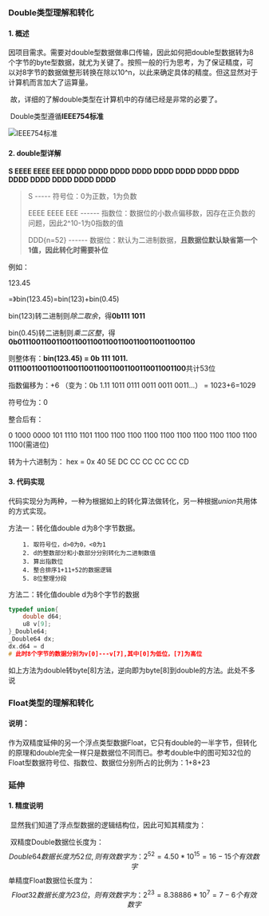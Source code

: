 ### Double类型理解和转化

#### 1. 概述

​	因项目需求。需要对double型数据做串口传输，因此如何把double型数据转为8个字节的byte型数据，就尤为关键了。按照一般的行为思考，为了保证精度，可以对8字节的数据做整形转换在除以10^n，以此来确定具体的精度。但这显然对于计算机而言加大了运算量。

​	故，详细的了解double类型在计算机中的存储已经是非常的必要了。

​	Double类型遵循**IEEE754标准**

![IEEE754标准](E:\GitHubCode\LearnSameBaseKnowlage\MarkdownTxt\mdPic\897393-20181009100936506-2134173847.png)

#### 2. double型详解

**S EEEE EEEE EEE DDDD DDDD DDDD DDDD DDDD DDDD DDDD DDDD DDDD DDDD DDDD DDDD DDDD**

> S	-----	符号位：0为正数，1为负数
>
> EEEE EEEE EEE ------ 指数位：数据位的小数点偏移数，因存在正负数的问题，因此2^10-1为0指数的值
>
> DDD{n=52}	------ 数据位：默认为二进制数据，**且数据位默认缺省第一个1值，因此转化时需要补位**

例如：

123.45	

=》bin(123.45)=bin(123)+bin(0.45)

bin(123)转二进制则*除二取余*，得**0b111 1011**

bin(0.45)转二进制则*乘二区整*，得**0b0111001100110011001100110011001100110011001100**

则整体有：**bin(123.45) = 0b 111 1011. 0111001100110011001100110011001100110011001100**共计53位

指数偏移为：+6 （变为：0b 1.11 1011 0111 0011 0011 0011...） = 1023+6=1029

符号位为：0

整合后有：

0 1000 0000 101 1110 1101 1100 1100 1100  1100  1100  1100  1100  1100  1100  1100 1100(需进位)

转为十六进制为： hex = 0x 40 5E DC CC CC CC CC CD

#### 3. 代码实现

​	代码实现分为两种，一种为根据如上的转化算法做转化，另一种根据*union*共用体的方式实现。

方法一：转化值double d为8个字节数据。

  		1. 取符号位，d>0为0，<0为1
  		2. d的整数部分和小数部分分别转化为二进制数值
  		3. 算出指数位
  		4. 整合排序1+11+52的数据逻辑
  		5. 8位整理分段

方法二：转化值double d为8个字节的数据

```c
typedef union{
	double d64;
	u8 v[9];
}_Double64;
_Double64 dx;
dx.d64 = d
# 此时8个字节的数据分别为v[0]---v[7],其中[0]为低位，[7]为高位
```

如上方法为double转byte[8]方法，逆向即为byte[8]到double的方法。此处不多说

### Float类型的理解和转化

#### 说明：

​	作为双精度延伸的另一个浮点类型数据Float，它只有double的一半字节，但转化的原理和double完全一样只是数据位不同而已。参考double中的图可知32位的Float型数据符号位、指数位、数据位分别所占的比例为：1+8+23

### 延伸

#### 1. 精度说明

​	显然我们知道了浮点型数据的逻辑结构位，因此可知其精度为：

​	双精度Double数据位长度为：
$$
Double64数据长度为52位,则有效数字为：2^{52}=4.50*10^{15}=16-15个有效数字
$$
​	单精度Float数据位长度为：
$$
Float32数据长度为23位，则有效数字为：2^{23} =8.38886*10^{7} = 7-6个有效数字
$$








